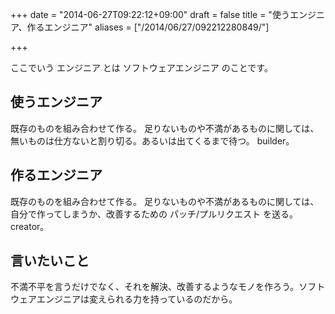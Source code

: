 +++
date = "2014-06-27T09:22:12+09:00"
draft = false
title = "使うエンジニア、作るエンジニア"
aliases = ["/2014/06/27/092212280849/"]

+++

ここでいう エンジニア とは ソフトウェアエンジニア のことです。

## 使うエンジニア

既存のものを組み合わせて作る。
足りないものや不満があるものに関しては、無いものは仕方ないと割り切る。あるいは出てくるまで待つ。
builder。

## 作るエンジニア

既存のものを組み合わせて作る。
足りないものや不満があるものに関しては、自分で作ってしまうか、改善するための パッチ/プルリクエスト を送る。
creator。

## 言いたいこと

不満不平を言うだけでなく、それを解決、改善するようなモノを作ろう。ソフトウェアエンジニアは変えられる力を持っているのだから。

